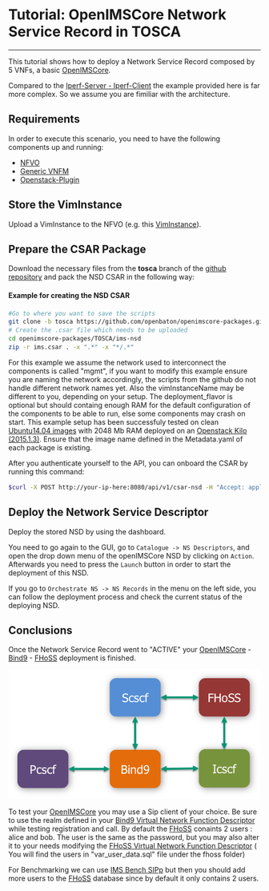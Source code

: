 # Tutorial: OpenIMSCore Network Service Record in TOSCA
-----------------------------------------

This tutorial shows how to deploy a Network Service Record composed by 5 VNFs, a basic [OpenIMSCore][openims-website].

Compared to the [Iperf-Server - Iperf-Client](http://openbaton.github.io/documentation/iperf-NSR/) the example provided here is far more complex. So we assume you are fimiliar with the architecture.

## Requirements

In order to execute this scenario, you need to have the following components up and running: 
 
 * [NFVO]
 * [Generic VNFM](http://openbaton.github.io/documentation/vnfm-generic/)
 * [Openstack-Plugin][openstack-plugin]

## Store the VimInstance

Upload a VimInstance to the NFVO (e.g. this [VimInstance]). 
 
## Prepare the CSAR Package

Download the necessary files from the **tosca** branch of the [github repository][openims-repo] and pack the NSD CSAR in the following way:

#### Example for creating the NSD CSAR
```bash
#Go to where you want to save the scripts
git clone -b tosca https://github.com/openbaton/openimscore-packages.git
# Create the .csar file which needs to be uploaded
cd openimscore-packages/TOSCA/ims-nsd
zip -r ims.csar . -x ".*" -x "*/.*"
```

For this example we assume the network used to interconnect the components is called "mgmt", if you want to modify this example ensure you are naming the network accordingly, the scripts from the github do not handle different network names yet. Also the vimInstanceName may be different to you, depending on your setup. The deployment_flavor is optional but should containg enough RAM for the default configuration of the components to be able to run, else some components may crash on start. This example setup has been successfuly tested on clean [Ubuntu14.04 images](https://cloud-images.ubuntu.com/) with 2048 Mb RAM deployed on an [Openstack Kilo (2015.1.3)](https://www.openstack.org/). Ensure that the image name defined in the Metadata.yaml of each package is existing.

After you authenticate yourself to the API, you can onboard the CSAR by running this command:

```bash
$curl -X POST http://your-ip-here:8080/api/v1/csar-nsd -H "Accept: application/json" -H "project-id: $Project ID here$" -H "Authorization: Bearer $Auth token here$" -v -F file=@ims.csar
```

## Deploy the Network Service Descriptor 

Deploy the stored NSD by using the dashboard.

You need to go again to the GUI, go to `Catalogue -> NS Descriptors`, and open the drop down menu of the openIMSCore NSD by clicking on `Action`. Afterwards you need to press the `Launch` button in order to start the deployment of this NSD.

If you go to `Orchestrate NS -> NS Records` in the menu on the left side, you can follow the deployment process and check the current status of the deploying NSD.

## Conclusions

Once the Network Service Record went to "ACTIVE" your [OpenIMSCore][openims-website] - [Bind9](https://wiki.ubuntuusers.de/DNS-Server_Bind) - [FHoSS][openims-website] deployment is finished.

![ims-deployment][ims-struc]

To test your [OpenIMSCore][openims-website] you may use a Sip client of your choice. Be sure to use the realm defined in your [Bind9 Virtual Network Function Descriptor][bind9-vnf] while testing registration and call. By default the [FHoSS](http://www.openimscore.org/) conaints 2 users : alice and bob. The user is the same as the password, but you may also alter it to your needs modifying the [FHoSS Virtual Network Function Descriptor][openims-repo] ( You will find the users in "var_user_data.sql" file under the fhoss folder)

For Benchmarking we can use [IMS Bench SIPp](http://sipp.sourceforge.net/ims_bench/) but then you should add more users to the [FHoSS][openims-website] database since by default it only contains 2 users.

<!---
References
-->

[Dummy-VNFM]: https://github.com/openbaton/dummy-vnfm-amqp
[REST version]: https://github.com/openbaton/dummy-vnfm-rest
[vim-doc]:vim-instance-documentation
[Test Plugin]: https://github.com/openbaton/test-plugin
[NSD]: descriptors/tutorial-ims-NSR/tutorial-ims-NSR.json
[VimInstance]: descriptors/vim-instance/openstack-vim-instance.json
[NFVO]: https://github.com/openbaton/NFVO
[openstack-plugin]:https://github.com/openbaton/openstack-plugin
[bind9-vnf]: bind9/vnfd.json
[how-to-gui]:nfvo-how-to-use-gui
[openims-website]:http://www.openimscore.org

[ims-struc]:images/ims-architecture.png
[nfvo]:nfvo-installation
[vnf-package]: vnf-package
[vnf-descriptors]: vnf-descriptor
[ns-descriptor]: ns-descriptor
[iperf-example]: iperf-NSR
[openims-repo]:https://github.com/openbaton/openimscore-packages

<!---
Script for open external links in a new tab
-->
<script type="text/javascript" charset="utf-8">
      // Creating custom :external selector
      $.expr[':'].external = function(obj){
          return !obj.href.match(/^mailto\:/)
                  && (obj.hostname != location.hostname);
      };
      $(function(){
        $('a:external').addClass('external');
        $(".external").attr('target','_blank');
      })
</script>


